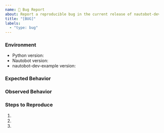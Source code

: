 ```yaml
---
name: 🐛 Bug Report
about: Report a reproducible bug in the current release of nautobot-dev-example
title: "[BUG]"
labels:
  - "type: bug"
---
```


### Environment
* Python version:  <!-- Example: 3.11.4 -->
* Nautobot version:  <!-- Example: 2.0.0 -->
* nautobot-dev-example version:  <!-- Example: 1.0.0 -->

<!-- What did you expect to happen? -->
### Expected Behavior


<!-- What happened instead? -->
### Observed Behavior

<!--
    Describe in detail the exact steps that someone else can take to reproduce
    this bug using the current release.
-->
### Steps to Reproduce
1.
2.
3.
